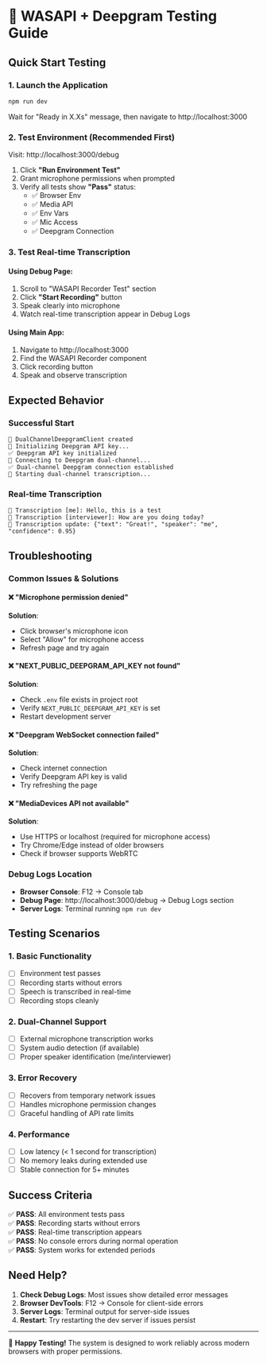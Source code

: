 # 🎤 WASAPI + Deepgram Testing Guide

## Quick Start Testing

### 1. Launch the Application
```bash
npm run dev
```
Wait for "Ready in X.Xs" message, then navigate to http://localhost:3000

### 2. Test Environment (Recommended First)
Visit: http://localhost:3000/debug

1. Click **"Run Environment Test"**
2. Grant microphone permissions when prompted
3. Verify all tests show **"Pass"** status:
   - ✅ Browser Env
   - ✅ Media API  
   - ✅ Env Vars
   - ✅ Mic Access
   - ✅ Deepgram Connection

### 3. Test Real-time Transcription

#### Using Debug Page:
1. Scroll to "WASAPI Recorder Test" section
2. Click **"Start Recording"** button
3. Speak clearly into microphone
4. Watch real-time transcription appear in Debug Logs

#### Using Main App:
1. Navigate to http://localhost:3000
2. Find the WASAPI Recorder component
3. Click recording button
4. Speak and observe transcription

## Expected Behavior

### Successful Start
```
🎯 DualChannelDeepgramClient created
🔑 Initializing Deepgram API key...
✅ Deepgram API key initialized
🔌 Connecting to Deepgram dual-channel...
✅ Dual-channel Deepgram connection established
🎤 Starting dual-channel transcription...
```

### Real-time Transcription
```
📝 Transcription [me]: Hello, this is a test
📝 Transcription [interviewer]: How are you doing today?
🔄 Transcription update: {"text": "Great!", "speaker": "me", "confidence": 0.95}
```

## Troubleshooting

### Common Issues & Solutions

#### ❌ "Microphone permission denied"
**Solution**: 
- Click browser's microphone icon
- Select "Allow" for microphone access
- Refresh page and try again

#### ❌ "NEXT_PUBLIC_DEEPGRAM_API_KEY not found"
**Solution**:
- Check `.env` file exists in project root
- Verify `NEXT_PUBLIC_DEEPGRAM_API_KEY` is set
- Restart development server

#### ❌ "Deepgram WebSocket connection failed"
**Solution**:
- Check internet connection
- Verify Deepgram API key is valid
- Try refreshing the page

#### ❌ "MediaDevices API not available"
**Solution**:
- Use HTTPS or localhost (required for microphone access)
- Try Chrome/Edge instead of older browsers
- Check if browser supports WebRTC

### Debug Logs Location
- **Browser Console**: F12 → Console tab
- **Debug Page**: http://localhost:3000/debug → Debug Logs section
- **Server Logs**: Terminal running `npm run dev`

## Testing Scenarios

### 1. Basic Functionality
- [ ] Environment test passes
- [ ] Recording starts without errors
- [ ] Speech is transcribed in real-time
- [ ] Recording stops cleanly

### 2. Dual-Channel Support
- [ ] External microphone transcription works
- [ ] System audio detection (if available)
- [ ] Proper speaker identification (me/interviewer)

### 3. Error Recovery
- [ ] Recovers from temporary network issues
- [ ] Handles microphone permission changes
- [ ] Graceful handling of API rate limits

### 4. Performance
- [ ] Low latency (< 1 second for transcription)
- [ ] No memory leaks during extended use
- [ ] Stable connection for 5+ minutes

## Success Criteria

✅ **PASS**: All environment tests pass  
✅ **PASS**: Recording starts without errors  
✅ **PASS**: Real-time transcription appears  
✅ **PASS**: No console errors during normal operation  
✅ **PASS**: System works for extended periods  

## Need Help?

1. **Check Debug Logs**: Most issues show detailed error messages
2. **Browser DevTools**: F12 → Console for client-side errors  
3. **Server Logs**: Terminal output for server-side issues
4. **Restart**: Try restarting the dev server if issues persist

---

🎉 **Happy Testing!** The system is designed to work reliably across modern browsers with proper permissions.
